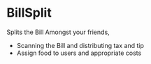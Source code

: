 # BillSplit
Splits the Bill Amongst your friends,
- Scanning the Bill and distributing tax and tip
- Assign food to users and appropriate costs
